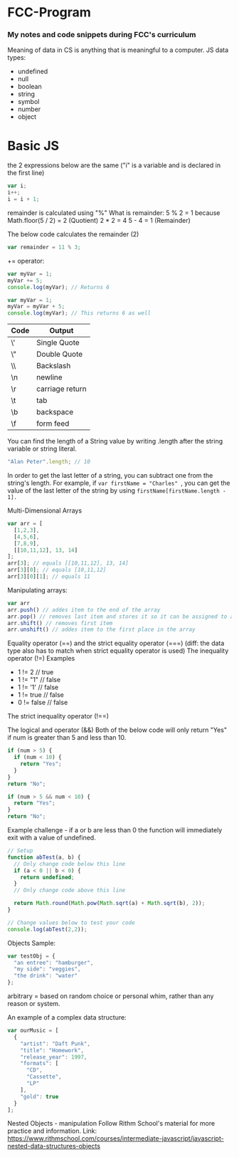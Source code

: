 # FCC-Program
### My notes and code snippets during FCC's curriculum

Meaning of data in CS is anything that is meaningful to a computer. JS data types:
  * undefined
  * null
  * boolean
  * string
  * symbol
  * number
  * object

# Basic JS
the 2 expressions below are the same ("i" is a variable and is declared in the first line)
```javascript
var i;
i++;
i = i + 1;
```

remainder is calculated using "%"
What is remainder:
5 % 2 = 1 because
Math.floor(5 / 2) = 2 (Quotient)
2 * 2 = 4
5 - 4 = 1 (Remainder)

The below code calculates the remainder (2)
```javascript
var remainder = 11 % 3;
```
+= operator:
```javascript
var myVar = 1;
myVar += 5;
console.log(myVar); // Returns 6
```
```javascript
var myVar = 1;
myVar = myVar + 5;
console.log(myVar); // This returns 6 as well
```

Code | Output
------------ | -------------
\\' | Single Quote
\\" | Double Quote
\\\ | Backslash
\n	| newline
\r	| carriage return
\t	| tab
\b	| backspace
\f	| form feed

You can find the length of a String value by writing .length after the string variable or string literal.
```javascript
"Alan Peter".length; // 10
```

In order to get the last letter of a string, you can subtract one from the string's length.
For example, if ```var firstName = "Charles" ```, you can get the value of the last letter of the string by using ``` firstName[firstName.length - 1]. ```

Multi-Dimensional Arrays
```javascript
var arr = [
  [1,2,3],
  [4,5,6],
  [7,8,9],
  [[10,11,12], 13, 14]
];
arr[3]; // equals [[10,11,12], 13, 14]
arr[3][0]; // equals [10,11,12]
arr[3][0][1]; // equals 11
```
Manipulating arrays:
```javascript
var arr
arr.push() // addes item to the end of the array
arr.pop() // removes last item and stores it so it can be assigned to a variable
arr.shift() // removes first item
arr.unshift() // addes item to the first place in the array
```
Equality operator (==) and the strict equality operator (===) (diff: the data type also has to match when strict equality operator is used)
The inequality operator (!=)
Examples

* 1 != 2 // true
* 1 != "1" // false
* 1 != '1' // false
* 1 != true // false
* 0 != false // false

The strict inequality operator (!==)

The logical and operator (&&)
Both of the below code will only return "Yes" if num is greater than 5 and less than 10.
```javascript
if (num > 5) {
  if (num < 10) {
    return "Yes";
  }
}
return "No";
```
```javascript
if (num > 5 && num < 10) {
  return "Yes";
}
return "No";
```
Example challenge -  if a or b are less than 0 the function will immediately exit with a value of undefined.
```javascript
// Setup
function abTest(a, b) {
  // Only change code below this line
  if (a < 0 || b < 0) {
    return undefined;
  }
  // Only change code above this line

  return Math.round(Math.pow(Math.sqrt(a) + Math.sqrt(b), 2));
}

// Change values below to test your code
console.log(abTest(2,2));
```
Objects
Sample:
```javascript
var testObj = {
  "an entree": "hamburger",
  "my side": "veggies",
  "the drink": "water"
};
```
arbitrary = based on random choice or personal whim, rather than any reason or system.

An example of a complex data structure:
```javascript
var ourMusic = [
  {
    "artist": "Daft Punk",
    "title": "Homework",
    "release_year": 1997,
    "formats": [ 
      "CD", 
      "Cassette", 
      "LP"
    ],
    "gold": true
  }
];
```
Nested Objects - manipulation
Follow Rithm School's material for more practice and information. Link: https://www.rithmschool.com/courses/intermediate-javascript/javascript-nested-data-structures-objects
